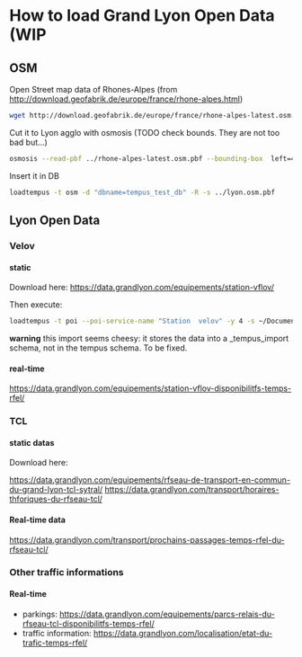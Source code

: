 # How to load Grand Lyon Open Data (WIP

## OSM

Open Street map data of Rhones-Alpes (from http://download.geofabrik.de/europe/france/rhone-alpes.html)

```bash
wget http://download.geofabrik.de/europe/france/rhone-alpes-latest.osm.pbf
```

Cut it to Lyon agglo with osmosis (TODO check bounds. They are not too bad but...)

```bash
osmosis --read-pbf ../rhone-alpes-latest.osm.pbf --bounding-box  left=4.72 bottom=45.65 right=5.00 top=45.87 --write-pbf file=../lyon.osm.pbf
```

Insert it in DB

```bash
loadtempus -t osm -d "dbname=tempus_test_db" -R -s ../lyon.osm.pbf
```

## Lyon Open Data

### Velov

#### static

Download here: https://data.grandlyon.com/equipements/station-vflov/

Then execute:
```bash
loadtempus -t poi --poi-service-name "Station  velov" -y 4 -s ~/Documents/tempus/resultat-pvo_patrimoine_voirie.pvostationvelov/pvo_patrimoine_voirie.pvostationvelov.shp -d "dbname=tempus_test_db" -W LATIN1
```
**warning** this import seems cheesy: it stores the data into a \_tempus_import schema, not in the tempus schema. To be fixed.

#### real-time

https://data.grandlyon.com/equipements/station-vflov-disponibilitfs-temps-rfel/

### TCL

#### static datas

Download here:

https://data.grandlyon.com/equipements/rfseau-de-transport-en-commun-du-grand-lyon-tcl-sytral/
https://data.grandlyon.com/transport/horaires-thforiques-du-rfseau-tcl/

#### Real-time data

https://data.grandlyon.com/transport/prochains-passages-temps-rfel-du-rfseau-tcl/

### Other traffic informations

#### Real-time
- parkings: https://data.grandlyon.com/equipements/parcs-relais-du-rfseau-tcl-disponibilitfs-temps-rfel/
- traffic information: https://data.grandlyon.com/localisation/etat-du-trafic-temps-rfel/

